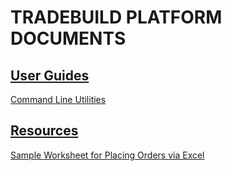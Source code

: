 # TRADEBUILD PLATFORM DOCUMENTS

## [User Guides](Docs/UserGuides)

[Command Line Utilities](Docs/UserGuides/CommandLineUtilities)


## [Resources](Docs/Resources)

[Sample Worksheet for Placing Orders via Excel](/DocsResources/SampleWorksheetForPlacingOrdersViaExcel)